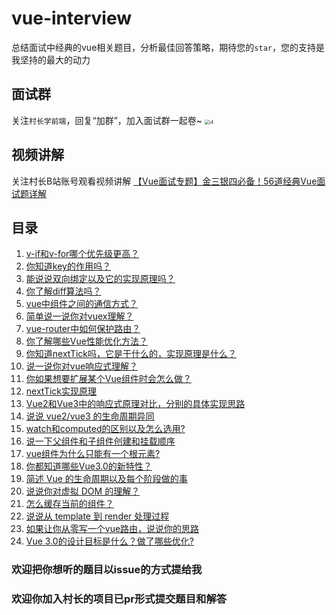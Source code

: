# vue-interview
总结面试中经典的vue相关题目，分析最佳回答策略，期待您的`star`，您的支持是我坚持的最大的动力

## 面试群
关注`村长学前端`，回复“加群”，加入面试群一起卷~
<img src="https://gitee.com/57code/picgo/raw/master/image-20220210162539024.png" alt="i4" style="zoom:50%;" />

## 视频讲解
关注村长B站账号观看视频讲解
[【Vue面试专题】金三银四必备！56道经典Vue面试题详解](https://www.bilibili.com/video/BV11i4y1Q7H2/)

## 目录
1. [v-if和v-for哪个优先级更高？](public/01-vif-vfor/README.md)
2. [你知道key的作用吗？](public/02-key/README.md)
3. [能说说双向绑定以及它的实现原理吗？](public/03-v-model/README.md)
4. [你了解diff算法吗？](public/04-diff/README.md)
5. [vue中组件之间的通信方式？](public/05-communication/README.md)
6. [简单说一说你对vuex理解？](public/06-vuex/README.md)
7. [vue-router中如何保护路由？](public/07-route-guard/README.md)
8. [你了解哪些Vue性能优化方法？](public/08-vue-perf/README.md)
9. [你知道nextTick吗，它是干什么的，实现原理是什么？](public/09-nextTick-v3/README.md)
10. [说一说你对vue响应式理解？](public/10-reactivity/README.md)
11. [你如果想要扩展某个Vue组件时会怎么做？](public/11-component-extends/README.md)
12. [nextTick实现原理](public/12-nextTick-v2/README.md)
13. [Vue2和Vue3中的响应式原理对比，分别的具体实现思路](public/13-reactivity-v2vsv3/README.md)
14. [说说 vue2/vue3 的生命周期异同](public/19-lifecycle/README.md)
15. [watch和computed的区别以及怎么选用?](public/15-watch-computed/README.md)
16. [说一下父组件和子组件创建和挂载顺序](public/16-create-mount/README.md)
17. [vue组件为什么只能有一个根元素?](public/17-only-one-root/README.md)
18. [你都知道哪些Vue3.0的新特性？](public/18-v3-feature/README.md)
19. [简述 Vue 的生命周期以及每个阶段做的事](public/19-lifecycle/README.md)
20. [说说你对虚拟 DOM 的理解？](public/20-vdom/README.md)
21. [怎么缓存当前的组件？](public/21-cache-comp/README.md)
22. [说说从 template 到 render 处理过程](public/22-template-render/README.md)
23. [如果让你从零写一个vue路由，说说你的思路](public/14-router/README.md)
24. [Vue 3.0的设计目标是什么？做了哪些优化?](public/24-v3-design/README.md)

### 欢迎把你想听的题目以issue的方式提给我
### 欢迎你加入村长的项目已pr形式提交题目和解答
